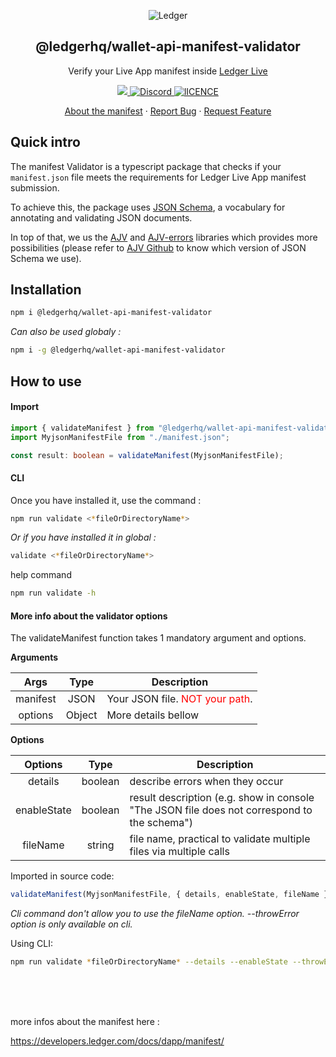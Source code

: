 <p align="center">
 <img src="https://user-images.githubusercontent.com/9203826/154288895-670f5c23-81a1-4307-a080-1af83f7f8356.svg" align="center" alt="Ledger" />
 <h2 align="center">@ledgerhq/wallet-api-manifest-validator</h2>
 <p align="center">Verify your Live App manifest inside <a href="https://www.ledger.com/ledger-live">Ledger Live</a></p>
</p>
  <p align="center">
    <a href="https://www.npmjs.com/package/">
      <img src="https://img.shields.io/npm/v/" />
    </a>
    <a href="https://discord.gg/y6nZhxv2bC">
      <img alt="Discord" src="https://img.shields.io/discord/885256081289379850?color=1C1CE1&label=Ledger%20%7C%20Discord%20%F0%9F%91%8B%20&style=flat-square" />
    </a>
    <a href="https://opensource.org/licenses/MIT">
      <img alt="lICENCE" src="https://img.shields.io/badge/License-MIT-yellow.svg" />
    </a>

  </p>

  <p align="center">
    <a href="https://developers.ledger.com/docs/dapp/manifest">About the manifest</a>
    ·
    <a href="https://github.com/LedgerHQ/wallet-api/issues/new/choose">Report Bug</a>
    ·
    <a href="https://github.com/LedgerHQ/wallet-api/issues/new/choose">Request Feature</a>
  </p>
</p>

## Quick intro

The manifest Validator is a typescript package that checks if your `manifest.json` file meets the requirements for Ledger Live App manifest submission.

To achieve this, the package uses [JSON Schema](https://json-schema.org/), a vocabulary for annotating and validating JSON documents.

In top of that, we us the [AJV](https://ajv.js.org/) and [AJV-errors](https://www.npmjs.com/package/ajv-errors) libraries which provides more possibilities (please refer to [AJV Github](https://github.com/ajv-validator/ajv) to know which version of JSON Schema we use).

## Installation

```bash
npm i @ledgerhq/wallet-api-manifest-validator

```

_Can also be used globaly :_

```bash
npm i -g @ledgerhq/wallet-api-manifest-validator
```

## How to use

#### Import

```typescript
import { validateManifest } from "@ledgerhq/wallet-api-manifest-validator";
import MyjsonManifestFile from "./manifest.json";

const result: boolean = validateManifest(MyjsonManifestFile);
```

#### CLI

Once you have installed it, use the command :

```bash
npm run validate <*fileOrDirectoryName*>
```

_Or if you have installed it in global :_

```bash
validate <*fileOrDirectoryName*>
```

help command

```bash
npm run validate -h
```

#### More info about the validator options

The validateManifest function takes 1 mandatory argument and options.

**Arguments**

|   Args   |  Type  | Description                                                   |
| :------: | :----: | ------------------------------------------------------------- |
| manifest |  JSON  | Your JSON file. <span style="color:red">NOT your path</span>. |
| options  | Object | More details bellow                                           |

**Options**

|   Options   |  Type   | Description                                                                                 |
| :---------: | :-----: | ------------------------------------------------------------------------------------------- |
|   details   | boolean | describe errors when they occur                                                             |
| enableState | boolean | result description (e.g. show in console "The JSON file does not correspond to the schema") |
|  fileName   | string  | file name, practical to validate multiple files via multiple calls                          |

Imported in source code:

```typescript
validateManifest(MyjsonManifestFile, { details, enableState, fileName });
```

_Cli command don't allow you to use the fileName option._
_--throwError option is only available on cli._

Using CLI:

```bash
npm run validate *fileOrDirectoryName* --details --enableState --throwError
```                                                                                                                                          

</br>
</br>
</br>

more infos about the manifest here :

https://developers.ledger.com/docs/dapp/manifest/
